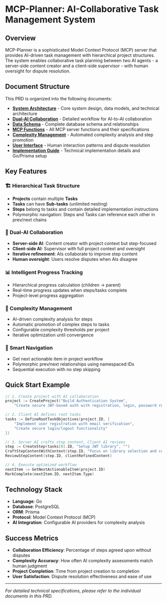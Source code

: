 # MCP-Planner: AI-Collaborative Task Management System

## Overview

MCP-Planner is a sophisticated Model Context Protocol (MCP) server that provides AI-driven task management with hierarchical project structures. The system enables collaborative task planning between two AI agents - a server-side content creator and a client-side supervisor - with human oversight for dispute resolution.

## Document Structure

This PRD is organized into the following documents:

- **[System Architecture](./01-system-architecture.md)** - Core system design, data models, and technical architecture
- **[Dual-AI Collaboration](./02-dual-ai-collaboration.md)** - Detailed workflow for AI-to-AI collaboration
- **[Data Schema](./03-data-schema.md)** - Complete database schema and relationships
- **[MCP Functions](./04-mcp-functions.md)** - All MCP server functions and their specifications
- **[Complexity Management](./05-complexity-management.md)** - Automated complexity analysis and step promotion
- **[User Interface](./06-user-interface.md)** - Human interaction patterns and dispute resolution
- **[Implementation Guide](./07-implementation-guide.md)** - Technical implementation details and Go/Prisma setup

## Key Features

### 🏗️ Hierarchical Task Structure
- **Projects** contain multiple **Tasks**
- **Tasks** can have **Sub-tasks** (unlimited nesting)
- **Steps** belong to tasks and contain detailed implementation instructions
- Polymorphic navigation: Steps and Tasks can reference each other in prev/next chains

### 🤖 Dual-AI Collaboration
- **Server-side AI**: Content creator with project context but step-focused
- **Client-side AI**: Supervisor with full project context and oversight
- **Iterative refinement**: AIs collaborate to improve step content
- **Human oversight**: Users resolve disputes when AIs disagree

### 📊 Intelligent Progress Tracking
- Hierarchical progress calculation (children → parent)
- Real-time progress updates when steps/tasks complete
- Project-level progress aggregation

### 🧠 Complexity Management
- AI-driven complexity analysis for steps
- Automatic promotion of complex steps to tasks
- Configurable complexity thresholds per project
- Iterative optimization until convergence

### 🔄 Smart Navigation
- Get next actionable item in project workflow
- Polymorphic prev/next relationships using namespaced IDs
- Sequential execution with no step skipping

## Quick Start Example

```go
// 1. Create project with AI collaboration
project := CreateProject("Build Authentication System",
    "Create secure JWT-based auth with registration, login, password reset, and RBAC")

// 2. Client AI defines root tasks
tasks := DefineRootTaskObjectives(project.ID, [
    "Implement user registration with email verification",
    "Create secure login/logout functionality"
])

// 3. Server AI crafts step content, Client AI reviews
step := CreateStep(tasks[0].ID, "Setup JWT library", "")
CraftStepContentWithContext(step.ID, "Focus on library selection and configuration")
ReviewStepContent(step.ID, clientRefinedContent)

// 4. Execute optimized workflow
nextItem := GetNextActionableItem(project.ID)
MarkComplete(nextItem.ID, nextItem.Type)
```

## Technology Stack

- **Language**: Go
- **Database**: PostgreSQL
- **ORM**: Prisma
- **Protocol**: Model Context Protocol (MCP)
- **AI Integration**: Configurable AI providers for complexity analysis

## Success Metrics

- **Collaboration Efficiency**: Percentage of steps agreed upon without disputes
- **Complexity Accuracy**: How often AI complexity assessments match human judgment
- **Project Completion**: Time from project creation to completion
- **User Satisfaction**: Dispute resolution effectiveness and ease of use

---

*For detailed technical specifications, please refer to the individual documents in this PRD.*
